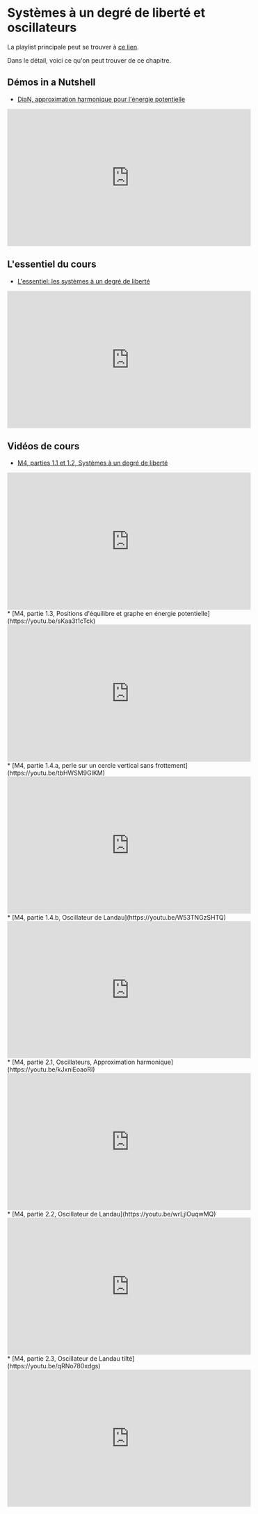 # Systèmes à un degré de liberté et oscillateurs

La playlist principale peut se trouver à [ce lien](https://youtube.com/playlist?list=PLEABsk5Xlyk557tmG_CM1h_l7TCgpINct).

Dans le détail, voici ce qu'on peut trouver de ce chapitre.

## Démos in a Nutshell

* [DiaN, approximation harmonique pour l'énergie potentielle](https://youtu.be/LGK2IZ77hZc)

<div style="text-align:center">
<iframe width="560" height="315" src="https://www.youtube.com/embed/LGK2IZ77hZc" title="YouTube video player" frameborder="0" allow="accelerometer; autoplay; clipboard-write; encrypted-media; gyroscope; picture-in-picture" allowfullscreen></iframe>
</div>

## L'essentiel du cours

* [L'essentiel: les systèmes à un degré de liberté](https://youtu.be/E0L-pV_-w40)

<div style="text-align:center">
<iframe width="560" height="315" src="https://www.youtube.com/embed/E0L-pV_-w40" title="YouTube video player" frameborder="0" allow="accelerometer; autoplay; clipboard-write; encrypted-media; gyroscope; picture-in-picture" allowfullscreen></iframe>
</div>

## Vidéos de cours

* [M4, parties 1.1 et 1.2, Systèmes à un degré de liberté](https://youtu.be/pomOptAqri0)

<div style="text-align:center">
<iframe width="560" height="315" src="https://www.youtube.com/embed/pomOptAqri0" title="YouTube video player" frameborder="0" allow="accelerometer; autoplay; clipboard-write; encrypted-media; gyroscope; picture-in-picture" allowfullscreen></iframe>
</div>
* [M4, partie 1.3, Positions d'équilibre et graphe en énergie potentielle](https://youtu.be/sKaa3t1cTck)

<div style="text-align:center">
<iframe width="560" height="315" src="https://www.youtube.com/embed/sKaa3t1cTck" title="YouTube video player" frameborder="0" allow="accelerometer; autoplay; clipboard-write; encrypted-media; gyroscope; picture-in-picture" allowfullscreen></iframe>
</div>
* [M4, partie 1.4.a, perle sur un cercle vertical sans frottement](https://youtu.be/tbHWSM9GIKM)

<div style="text-align:center">
<iframe width="560" height="315" src="https://www.youtube.com/embed/tbHWSM9GIKM" title="YouTube video player" frameborder="0" allow="accelerometer; autoplay; clipboard-write; encrypted-media; gyroscope; picture-in-picture" allowfullscreen></iframe>
</div>
* [M4, partie 1.4.b, Oscillateur de Landau](https://youtu.be/W53TNGzSHTQ)

<div style="text-align:center">
<iframe width="560" height="315" src="https://www.youtube.com/embed/W53TNGzSHTQ" title="YouTube video player" frameborder="0" allow="accelerometer; autoplay; clipboard-write; encrypted-media; gyroscope; picture-in-picture" allowfullscreen></iframe>
</div>
* [M4, partie 2.1, Oscillateurs, Approximation harmonique](https://youtu.be/kJxniEoaoRI)

<div style="text-align:center">
<iframe width="560" height="315" src="https://www.youtube.com/embed/kJxniEoaoRI" title="YouTube video player" frameborder="0" allow="accelerometer; autoplay; clipboard-write; encrypted-media; gyroscope; picture-in-picture" allowfullscreen></iframe>
</div>
* [M4, partie 2.2, Oscillateur de Landau](https://youtu.be/wrLjlOuqwMQ)

<div style="text-align:center">
<iframe width="560" height="315" src="https://www.youtube.com/embed/wrLjlOuqwMQ" title="YouTube video player" frameborder="0" allow="accelerometer; autoplay; clipboard-write; encrypted-media; gyroscope; picture-in-picture" allowfullscreen></iframe>
</div>
* [M4, partie 2.3, Oscillateur de Landau tilté](https://youtu.be/qRNo780xdgs)

<div style="text-align:center">
<iframe width="560" height="315" src="https://www.youtube.com/embed/qRNo780xdgs" title="YouTube video player" frameborder="0" allow="accelerometer; autoplay; clipboard-write; encrypted-media; gyroscope; picture-in-picture" allowfullscreen></iframe>
</div>

